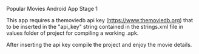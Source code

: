 
Popular Movies Android App Stage 1


This app requires a themoviedb api key (https://www.themoviedb.org) that to be inserted in the "api_key" string contained in the strings.xml file in values folder of project
for compiling a working .apk.

After inserting the api key compile the project and enjoy the movie details.